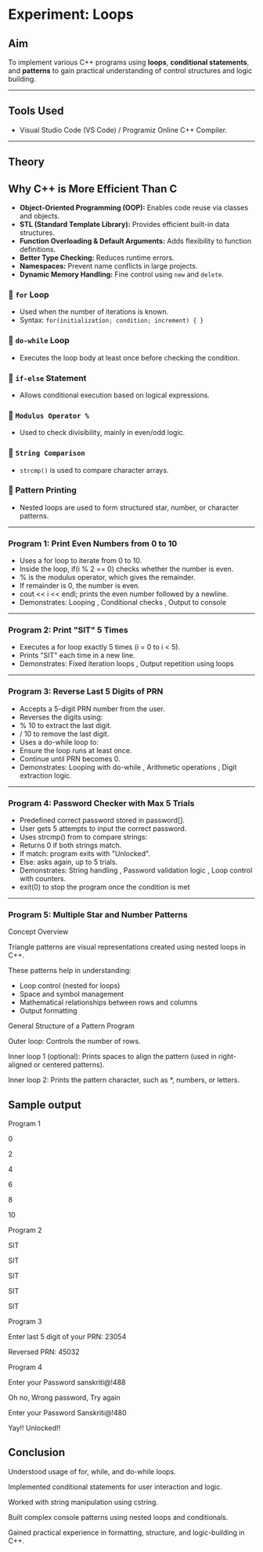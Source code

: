 # Experiment: Loops

## Aim
To implement various C++ programs using **loops**, **conditional statements**, and **patterns** to gain practical understanding of control structures and logic building.

---

## Tools Used
- Visual Studio Code (VS Code) / Programiz Online C++ Compiler.

---

## Theory

## Why C++ is More Efficient Than C

- **Object-Oriented Programming (OOP):** Enables code reuse via classes and objects.
- **STL (Standard Template Library):** Provides efficient built-in data structures.
- **Function Overloading & Default Arguments:** Adds flexibility to function definitions.
- **Better Type Checking:** Reduces runtime errors.
- **Namespaces:** Prevent name conflicts in large projects.
- **Dynamic Memory Handling:** Fine control using `new` and `delete`.

### 🔹 `for` Loop
- Used when the number of iterations is known.
- Syntax: `for(initialization; condition; increment) { }`

### 🔹 `do-while` Loop
- Executes the loop body at least once before checking the condition.

### 🔹 `if-else` Statement
- Allows conditional execution based on logical expressions.

### 🔹 `Modulus Operator %`
- Used to check divisibility, mainly in even/odd logic.

### 🔹 `String Comparison`
- `strcmp()` is used to compare character arrays.

### 🔹 Pattern Printing
- Nested loops are used to form structured star, number, or character patterns.

---

### Program 1: Print Even Numbers from 0 to 10

- Uses a for loop to iterate from 0 to 10.
- Inside the loop, if(i % 2 == 0) checks whether the number is even.
- % is the modulus operator, which gives the remainder.
- If remainder is 0, the number is even.
- cout << i << endl; prints the even number followed by a newline.
- Demonstrates: Looping , Conditional checks , Output to console

---

### Program 2: Print "SIT" 5 Times

- Executes a for loop exactly 5 times (i = 0 to i < 5).
- Prints "SIT" each time in a new line.
- Demonstrates: Fixed iteration loops , Output repetition using loops

---

### Program 3: Reverse Last 5 Digits of PRN

- Accepts a 5-digit PRN number from the user.
- Reverses the digits using:
- % 10 to extract the last digit.
- / 10 to remove the last digit.
- Uses a do-while loop to:
- Ensure the loop runs at least once.
- Continue until PRN becomes 0.
- Demonstrates: Looping with do-while , Arithmetic operations , Digit extraction logic.

---

### Program 4: Password Checker with Max 5 Trials

- Predefined correct password stored in password[].
- User gets 5 attempts to input the correct password.
- Uses strcmp() from <cstring> to compare strings:
- Returns 0 if both strings match.
- If match: program exits with "Unlocked".
- Else: asks again, up to 5 trials.
- Demonstrates: String handling , Password validation logic , Loop control with counters.
- exit(0) to stop the program once the condition is met

---

### Program 5: Multiple Star and Number Patterns

Concept Overview

Triangle patterns are visual representations created using nested loops in C++.

These patterns help in understanding:
- Loop control (nested for loops)
- Space and symbol management
- Mathematical relationships between rows and columns
- Output formatting

General Structure of a Pattern Program

Outer loop:
Controls the number of rows.

Inner loop 1 (optional):
Prints spaces to align the pattern (used in right-aligned or centered patterns).

Inner loop 2:
Prints the pattern character, such as *, numbers, or letters.

## Sample output

Program 1

0

2

4

6

8

10

Program 2

SIT

SIT

SIT

SIT

SIT


Program 3

Enter last 5 digit of your PRN: 23054

Reversed PRN: 45032

Program 4

Enter your Password	sanskriti@!488

Oh no, Wrong password, Try again

Enter your Password	Sanskriti@!480

Yay!! Unlocked!!

## Conclusion

Understood usage of for, while, and do-while loops.

Implemented conditional statements for user interaction and logic.

Worked with string manipulation using cstring.

Built complex console patterns using nested loops and conditionals.

Gained practical experience in formatting, structure, and logic-building in C++.


